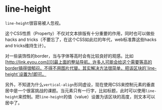 # line-height

`line-height`很容易被人忽视。

这个CSS性质（Property）不仅对文本排版有十分重要的作用，同时也可以做些hacks and tricks（不要忘了，在这个CSS如此烂的年代，web标准靠这些hacks and tricks维持生计）。

对一些装饰性的border，当与字体等高时会有比较良好的观感。比如[http://link.eyou.com][0]最上面的整站导航。许多人可能会给这个需要等高的border搞得很郁闷，不得不用图片代替。其实解决方法很简单，把该区块的`line-height`设置为1即可。

另外，不知道为什么`vertical-align`形同虚设，现在使用CSS来控制元素的垂直居中是一个很富挑战的课题。当元素只有一行字，比如标题，此时可以使用`line-height`来控制。把`line-height`的值（value）设置为该区块的高度，则文本可以居中了。

[0]: http://link.eyou.com

